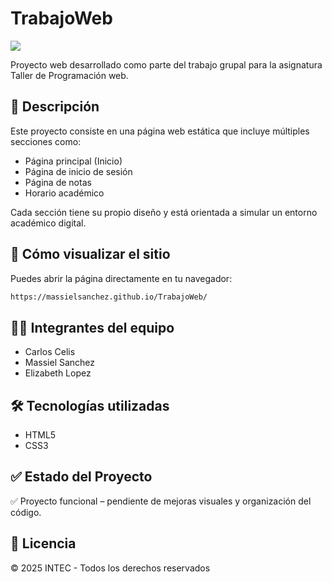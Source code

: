 # TrabajoWeb
![](https://massielsanchez.github.io/TrabajoWeb/img/intec-removebg-preview.png)



Proyecto web desarrollado como parte del trabajo grupal para la asignatura Taller de Programación web.

## 📌 Descripción

Este proyecto consiste en una página web estática que incluye múltiples secciones como:
- Página principal (Inicio)
- Página de inicio de sesión
- Página de notas
- Horario académico

Cada sección tiene su propio diseño y está orientada a simular un entorno académico digital.

## 🚀 Cómo visualizar el sitio

Puedes abrir la página directamente en tu navegador:

   ```bash
   https://massielsanchez.github.io/TrabajoWeb/
   ```

## 👨‍💻 Integrantes del equipo

- Carlos Celis
- Massiel Sanchez
- Elizabeth Lopez

## 🛠️ Tecnologías utilizadas

- HTML5
- CSS3

## ✅ Estado del Proyecto

✅ Proyecto funcional – pendiente de mejoras visuales y organización del código.

## 📄 Licencia

© 2025 INTEC - Todos los derechos reservados
